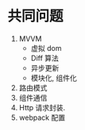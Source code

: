 # 共同问题

1. MVVM
    - 虚拟 dom
    - Diff 算法
    - 异步更新
    - 模块化, 组件化
2. 路由模式
3. 组件通信
4. Http 请求封装.
5. webpack 配置
